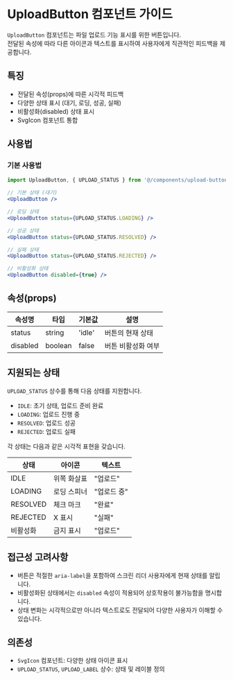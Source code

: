 # UploadButton 컴포넌트 가이드

`UploadButton` 컴포넌트는 파일 업로드 기능 표시를 위한 버튼입니다.  
전달된 속성에 따라 다른 아이콘과 텍스트를 표시하여 사용자에게 직관적인 피드백을 제공합니다.

## 특징

- 전달된 속성(props)에 따른 시각적 피드백
- 다양한 상태 표시 (대기, 로딩, 성공, 실패)
- 비활성화(disabled) 상태 표시
- SvgIcon 컴포넌트 통합

## 사용법

### 기본 사용법

```jsx
import UploadButton, { UPLOAD_STATUS } from '@/components/upload-button'

// 기본 상태 (대기)
<UploadButton />

// 로딩 상태
<UploadButton status={UPLOAD_STATUS.LOADING} />

// 성공 상태
<UploadButton status={UPLOAD_STATUS.RESOLVED} />

// 실패 상태
<UploadButton status={UPLOAD_STATUS.REJECTED} />

// 비활성화 상태
<UploadButton disabled={true} />
```

## 속성(props)

| 속성명 | 타입 | 기본값 | 설명 |
|--------|------|--------|------|
| status | string | 'idle' | 버튼의 현재 상태 |
| disabled | boolean | false | 버튼 비활성화 여부 |

## 지원되는 상태

`UPLOAD_STATUS` 상수를 통해 다음 상태를 지원합니다.

- `IDLE`: 초기 상태, 업로드 준비 완료
- `LOADING`: 업로드 진행 중
- `RESOLVED`: 업로드 성공
- `REJECTED`: 업로드 실패

각 상태는 다음과 같은 시각적 표현을 갖습니다.

| 상태 | 아이콘 | 텍스트 |
|------|--------|--------|
| IDLE | 위쪽 화살표 | "업로드" |
| LOADING | 로딩 스피너 | "업로드 중" |
| RESOLVED | 체크 마크 | "완료" |
| REJECTED | X 표시 | "실패" |
| 비활성화 | 금지 표시 | "업로드" |

## 접근성 고려사항

- 버튼은 적절한 `aria-label`을 포함하여 스크린 리더 사용자에게 현재 상태를 알립니다.
- 비활성화된 상태에서는 `disabled` 속성이 적용되어 상호작용이 불가능함을 명시합니다.
- 상태 변화는 시각적으로만 아니라 텍스트로도 전달되어 다양한 사용자가 이해할 수 있습니다.

## 의존성

- `SvgIcon` 컴포넌트: 다양한 상태 아이콘 표시
- `UPLOAD_STATUS`, `UPLOAD_LABEL` 상수: 상태 및 레이블 정의